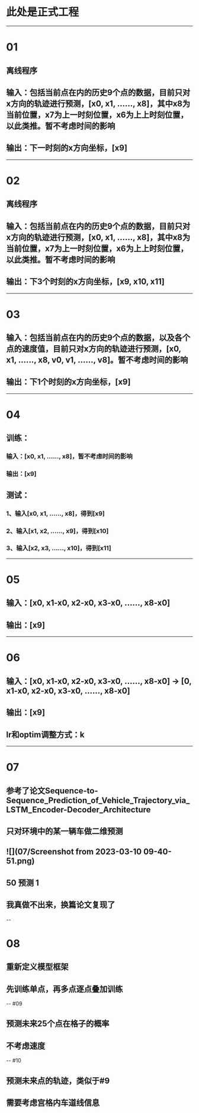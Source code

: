 # 此处是正式工程

---
# 01
## 离线程序
## 输入：包括当前点在内的历史9个点的数据，目前只对x方向的轨迹进行预测，[x0, x1, ......, x8]，其中x8为当前位置，x7为上一时刻位置，x6为上上时刻位置，以此类推。暂不考虑时间的影响
## 输出：下一时刻的x方向坐标，[x9]

---
# 02
## 离线程序
## 输入：包括当前点在内的历史9个点的数据，目前只对x方向的轨迹进行预测，[x0, x1, ......, x8]，其中x8为当前位置，x7为上一时刻位置，x6为上上时刻位置，以此类推。暂不考虑时间的影响
## 输出：下3个时刻的x方向坐标，[x9, x10, x11]

---
# 03
## 输入：包括当前点在内的历史9个点的数据，以及各个点的速度值，目前只对x方向的轨迹进行预测，[x0, x1, ......, x8, v0, v1, ......, v8]。暂不考虑时间的影响
## 输出：下1个时刻的x方向坐标，[x9]

---
# 04
## 训练：
### 输入：[x0, x1, ......, x8]，暂不考虑时间的影响
### 输出：[x9]
## 测试：
### 1、输入[x0, x1, ......, x8]，得到[x9]
### 2、输入[x1, x2, ......, x9]，得到[x10]
### 3、输入[x2, x3, ......, x10]，得到[x11]

---
# 05
## 输入：[x0, x1-x0, x2-x0, x3-x0, ......, x8-x0]
## 输出：[x9]

---
# 06
## 输入：[x0, x1-x0, x2-x0, x3-x0, ......, x8-x0] -> [0, x1-x0, x2-x0, x3-x0, ......, x8-x0]
## 输出：[x9]
## lr和optim调整方式：k

---
# 07
## 参考了论文Sequence-to-Sequence_Prediction_of_Vehicle_Trajectory_via_LSTM_Encoder-Decoder_Architecture
## 只对环境中的某一辆车做二维预测
## ![](07/Screenshot from 2023-03-10 09-40-51.png)
## 50 预测 1
## 我真做不出来，换篇论文复现了

--
# 08
## 重新定义模型框架
## 先训练单点，再多点逐点叠加训练

--
#09
## 预测未来25个点在格子的概率
## 不考虑速度

--
#10
## 预测未来点的轨迹，类似于#9
## 需要考虑宫格内车道线信息